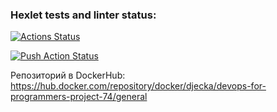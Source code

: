### Hexlet tests and linter status:
[![Actions Status](https://github.com/djecka10/devops-for-programmers-project-74/workflows/hexlet-check/badge.svg)](https://github.com/djecka10/devops-for-programmers-project-74/actions)

[![Push Action Status](https://github.com/djecka10/devops-for-programmers-project-74/workflows/hexlet-push/badge.svg)](https://github.com/djecka10/devops-for-programmers-project-74/actions)


Репозиторий в DockerHub: https://hub.docker.com/repository/docker/djecka/devops-for-programmers-project-74/general